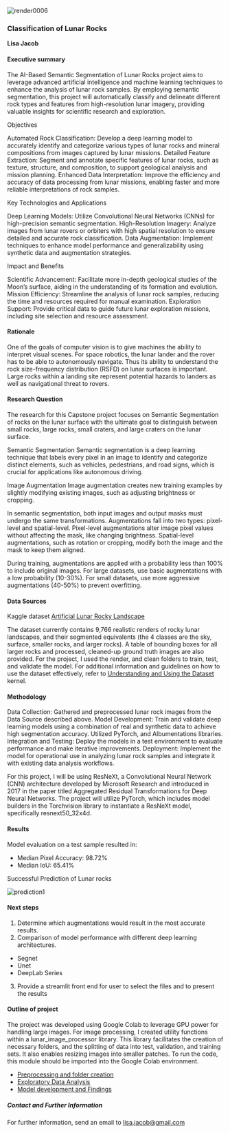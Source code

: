
![render0006](https://github.com/user-attachments/assets/eb9c8e1c-faaa-471e-97d9-1b3075a3e7e6)
### Classification of Lunar Rocks

**Lisa Jacob**

#### Executive summary
The AI-Based Semantic Segmentation of Lunar Rocks project aims to leverage advanced artificial intelligence and machine learning techniques to enhance the analysis of lunar rock samples. By employing semantic segmentation, this project will automatically classify and delineate different rock types and features from high-resolution lunar imagery, providing valuable insights for scientific research and exploration.

Objectives

Automated Rock Classification: Develop a deep learning model to accurately identify and categorize various types of lunar rocks and mineral compositions from images captured by lunar missions.
Detailed Feature Extraction: Segment and annotate specific features of lunar rocks, such as texture, structure, and composition, to support geological analysis and mission planning.
Enhanced Data Interpretation: Improve the efficiency and accuracy of data processing from lunar missions, enabling faster and more reliable interpretations of rock samples.

Key Technologies and Applications

Deep Learning Models: Utilize Convolutional Neural Networks (CNNs) for high-precision semantic segmentation.
High-Resolution Imagery: Analyze images from lunar rovers or orbiters with high spatial resolution to ensure detailed and accurate rock classification.
Data Augmentation: Implement techniques to enhance model performance and generalizability using synthetic data and augmentation strategies.

Impact and Benefits

Scientific Advancement: Facilitate more in-depth geological studies of the Moon’s surface, aiding in the understanding of its formation and evolution.
Mission Efficiency: Streamline the analysis of lunar rock samples, reducing the time and resources required for manual examination.
Exploration Support: Provide critical data to guide future lunar exploration missions, including site selection and resource assessment.

#### Rationale
One of the goals of computer vision is to give machines the ability to interpret visual scenes. For space robotics, the lunar lander and the rover has to be able to autonomously navigate. Thus its ability to understand the rock size-frequency distribution (RSFD) on lunar surfaces is important. Large rocks within a landing site represent potential hazards to landers as well as navigational threat to rovers. 

#### Research Question
The research for this Capstone project focuses on Semantic Segmentation of rocks on the lunar surface with the ultimate goal to distinguish between small rocks, large rocks, small craters, and large craters on the lunar surface. 

Semantic Segmentation
Semantic segmentation is a deep learning technique that labels every pixel in an image to identify and categorize distinct elements, such as vehicles, pedestrians, and road signs, which is crucial for applications like autonomous driving.

Image Augmentation
Image augmentation creates new training examples by slightly modifying existing images, such as adjusting brightness or cropping.

In semantic segmentation, both input images and output masks must undergo the same transformations. Augmentations fall into two types: pixel-level and spatial-level. Pixel-level augmentations alter image pixel values without affecting the mask, like changing brightness. Spatial-level augmentations, such as rotation or cropping, modify both the image and the mask to keep them aligned.

During training, augmentations are applied with a probability less than 100% to include original images. For large datasets, use basic augmentations with a low probability (10-30%). For small datasets, use more aggressive augmentations (40-50%) to prevent overfitting.

#### Data Sources
Kaggle dataset [Artificial Lunar Rocky Landscape](https://www.kaggle.com/datasets/romainpessia/artificial-lunar-rocky-landscape-dataset)

The dataset currently contains 9,766 realistic renders of rocky lunar landscapes, and their segmented equivalents (the 4 classes are the sky, surface, smaller rocks, and larger rocks). A table of bounding boxes for all larger rocks and processed, cleaned-up ground truth images are also provided. For the project, I used the render, and clean folders to train, test, and validate the model. For additional information and guidelines on how to use the dataset effectively, refer to [Understanding and Using the Dataset](https://www.kaggle.com/code/romainpessia/understanding-and-using-the-dataset-wip) kernel.

#### Methodology

Data Collection: Gathered and preprocessed lunar rock images from the Data Source described above.
Model Development: Train and validate deep learning models using a combination of real and synthetic data to achieve high segmentation accuracy. Utilized PyTorch, and Albumentations libraries.
Integration and Testing: Deploy the models in a test environment to evaluate performance and make iterative improvements.
Deployment: Implement the model for operational use in analyzing lunar rock samples and integrate it with existing data analysis workflows.

For this project, I will be using ResNeXt, a Convolutional Neural Network (CNN) architecture developed by Microsoft Research and introduced in 2017 in the paper titled Aggregated Residual Transformations for Deep Neural Networks. The project will utilize PyTorch, which includes model builders in the Torchvision library to instantiate a ResNeXt model, specifically resnext50_32x4d.


#### Results
Model evaluation on a test sample resulted in:
- Median Pixel Accuracy: 98.72%
- Median IoU: 65.41%

Successful Prediction of Lunar rocks

![prediction1](https://github.com/user-attachments/assets/26bddc85-eaf0-4e8f-89df-8c6635eba7bb)

#### Next steps
1. Determine which augmentations would result in the most accurate results. 
2. Comparison of model performance with different deep learning architectures.
 - Segnet
 - Unet
 - DeepLab Series
3. Provide a streamlit front end for user to select the files and to present the results

#### Outline of project
The project was developed using Google Colab to leverage GPU power for handling large images. For image processing, I created utility functions within a lunar_image_processor library. This library facilitates the creation of necessary folders, and the splitting of data into test, validation, and training sets. It also enables resizing images into smaller patches. To run the code, this module should be imported into the Google Colab environment.
- [Preprocessing and folder creation](https://github.com/lisajacob/Capstone-Project-24.1-Final-Report/tree/main/lunar_image_processor)
- [Exploratory Data Analysis](https://github.com/lisajacob/Capstone-Project-24.1-Final-Report/blob/main/EDA.ipynb)
- [Model development and Findings](https://github.com/lisajacob/Capstone-Project-24.1-Final-Report/blob/main/LunarModels.ipynb)

##### Contact and Further Information
For further information, send an email to lisa.jacob@gmail.com
